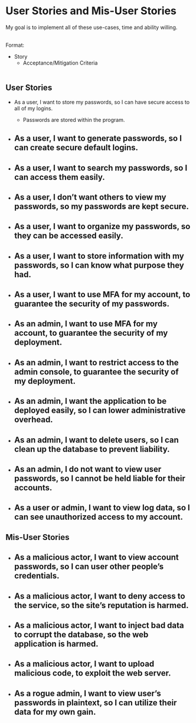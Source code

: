 # User Stories and Mis-User Stories
My goal is to implement all of these use-cases, time and ability willing. 
<br><br>

Format: 
- Story
  - Acceptance/Mitigation Criteria
<br><br>
## User Stories
- As a user, I want to store my passwords, so I can have secure access to all of my logins. 
  - Passwords are stored within the program. 

- As a user, I want to generate passwords, so I can create secure default logins. 
  - 

- As a user, I want to search my passwords, so I can access them easily. 
  - 

- As a user, I don’t want others to view my passwords, so my passwords are kept secure. 
  - 

- As a user, I want to organize my passwords, so they can be accessed easily. 
  - 

- As a user, I want to store information with my passwords, so I can know what purpose they had. 
  - 

- As a user, I want to use MFA for my account, to guarantee the security of my passwords. 
  - 

- As an admin, I want to use MFA for my account, to guarantee the security of my deployment. 
  - 

- As an admin, I want to restrict access to the admin console, to guarantee the security of my deployment. 
  - 

- As an admin, I want the application to be deployed easily, so I can lower administrative overhead. 
  - 

- As an admin, I want to delete users, so I can clean up the database to prevent liability. 
  - 

- As an admin, I do not want to view user passwords, so I cannot be held liable for their accounts. 
  - 

- As a user or admin, I want to view log data, so I can see unauthorized access to my account.
  - 

## Mis-User Stories

- As a malicious actor, I want to view account passwords, so I can user other people’s credentials. 
  - 

- As a malicious actor, I want to deny access to the service, so the site’s reputation is harmed. 
  - 

- As a malicious actor, I want to inject bad data to corrupt the database, so the web application is harmed. 
  - 

- As a malicious actor, I want to upload malicious code, to exploit the web server. 
  - 

- As a rogue admin, I want to view user’s passwords in plaintext, so I can utilize their data for my own gain. 
  - 
